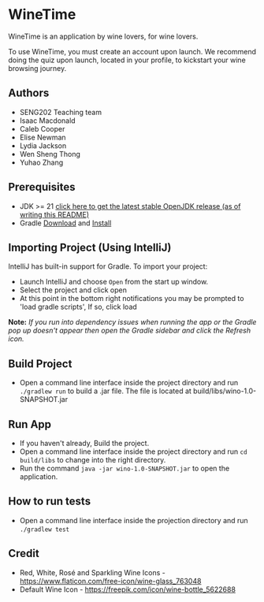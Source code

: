 # WineTime
WineTime is an application by wine lovers, for wine lovers. 

To use WineTime, you must create an account upon launch. We recommend doing the quiz upon launch, located in your profile, to kickstart your wine browsing journey.

## Authors
- SENG202 Teaching team
- Isaac Macdonald
- Caleb Cooper
- Elise Newman
- Lydia Jackson
- Wen Sheng Thong
- Yuhao Zhang

## Prerequisites
- JDK >= 21 [click here to get the latest stable OpenJDK release (as of writing this README)](https://jdk.java.net/18/)
- Gradle [Download](https://gradle.org/releases/) and [Install](https://gradle.org/install/)


## Importing Project (Using IntelliJ)
IntelliJ has built-in support for Gradle. To import your project:

- Launch IntelliJ and choose `Open` from the start up window.
- Select the project and click open
- At this point in the bottom right notifications you may be prompted to 'load gradle scripts', If so, click load

**Note:** *If you run into dependency issues when running the app or the Gradle pop up doesn't appear then open the Gradle sidebar and click the Refresh icon.*

## Build Project
- Open a command line interface inside the project directory and run `./gradlew run` to build a .jar file. The file is located at build/libs/wino-1.0-SNAPSHOT.jar

## Run App
- If you haven't already, Build the project.
- Open a command line interface inside the project directory and run `cd build/libs` to change into the right directory.
- Run the command `java -jar wino-1.0-SNAPSHOT.jar` to open the application.

## How to run tests
- Open a command line interface inside the projection directory and run `./gradlew test`

## Credit
- Red, White, Rosé and Sparkling Wine Icons - https://www.flaticon.com/free-icon/wine-glass_763048
- Default Wine Icon - https://freepik.com/icon/wine-bottle_5622688
